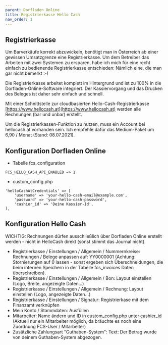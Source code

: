 ```yaml
---
parent: Dorfladen Online
title: Registrierkasse Hello Cash
nav_order: 1
---
```


## Registrierkasse

Um Barverkäufe korrekt abzuwickeln, benötigt man in Österreich ab einer gewissen Umsatzgrenze eine Registrierkasse. Um dem Betreiber das Arbeiten mit zwei Systemen zu ersparen, habe ich mich für eine recht einfach zu bedienende Registrierkasse entschieden: Nämlich eine, die man gar nicht bemerkt :-)

Die Registrierkasse arbeitet komplett im Hintergrund und ist zu 100% in die Dorfladen-Online-Software integriert. Der Kassiervorgang und das Drucken des Beleges ist daher sehr einfach und schnell.

Mit einer Schnittstelle zur cloudbasierten Hello-Cash-Registrierkasse [https://www.hellocash.at](https://www.hellocash.at) werden alle Rechnungen (bar und unbar) erstellt.

Um die Registrierkassen-Funktion zu nutzen, muss ein Account bei hellocash.at vorhanden sein. Ich empfehle dafür das Medium-Paket um 6,90  / Monat (Stand: 08.07.2021).


## Konfiguration Dorfladen Online

* Tabelle fcs_configuration

```
FCS_HELLO_CASH_API_ENABLED => 1
```

* custom_config.php

```
'helloCashAtCredentials' => [
    'username' => 'your-hello-cash-email@example.com',
    'password' => 'your-hello-cash-password',
    'cashier_id' => 'Deine Kassier-Id',
],
```

## Konfiguration Hello Cash

WICHTIG: Rechnungen dürfen ausschließlich über Dorfladen Online erstellt werden - nicht in HelloCash direkt (sonst stimmt das Journal nicht).

* Registrierkasse / Einstellungen / Allgemein / Nummernkreise: Rechnungen / Belege anpassen auf: YY0000001 (Achtung: Stornierungen auf 0 lassen - sonst ergeben sich Überschneidungen, die beim internen Speichern in der Tabelle fcs_invoices Daten überschreiben).
* Registrierkasse / Einstellungen / Allgemein / Bon: Layout einstellen (Logo, Breite, angezeigte Daten...)
* Registrierkasse / Einstellungen / Allgemein / Rechnung: Layout einstellen (Logo, angezeigte Daten...)
* Registrierkasse / Einstellungen / Signatur: Registrierkase mit dem Finanzamt verknüpfen
* Mein Konto / Stammdaten: Ausfüllen
* Mitarbeiter: Name ändern und ID in custom_config.php unter cashier_id (Aktuell nur ein Mitarbeiter möglich, da bräuchte es noch eine Zuordnung FCS-User / Mitarbeiter)
* Zusätzliche Zahlungsart "Guthaben-System": Text: Der Betrag wurde von deinem Guthaben-System abgezogen.
